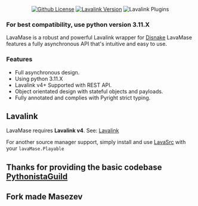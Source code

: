 <div align="center">

[![Github License](https://img.shields.io/github/license/MaseZev/lavaMase)](LICENSE)
[![Lavalink Version](https://img.shields.io/badge/Lavalink-v4.0%2B-blue?color=%23FB7713)](https://lavalink.dev)
![Lavalink Plugins](https://img.shields.io/badge/Lavalink_Plugins-Native_Support-blue?color=%2373D673)

</div>

### For best compatibility, use python version 3.11.X

LavaMase is a robust and powerful Lavalink wrapper for [Disnake](https://github.com/DisnakeDev/disnake)
LavaMase features a fully asynchronous API that's intuitive and easy to use.

### Features

- Full asynchronous design.
- Using python 3.11.X
- Lavalink v4+ Supported with REST API.
- Object orientated design with stateful objects and payloads.
- Fully annotated and complies with Pyright strict typing.

## Lavalink

LavaMase requires **Lavalink v4**.
See: [Lavalink](https://github.com/lavalink-devs/Lavalink/releases)

For another source manager support, simply install and use [LavaSrc](https://github.com/topi314/LavaSrc) with your `lavaMase.Playable`

## Thanks for providing the basic codebase [PythonistaGuild](https://github.com/PythonistaGuild)
## Fork made Masezev